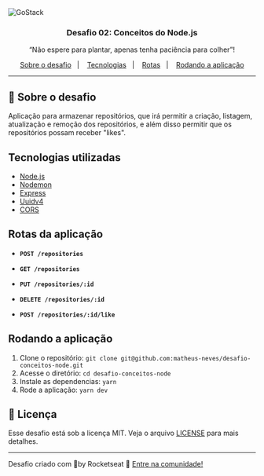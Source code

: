<img alt="GoStack" src="https://storage.googleapis.com/golden-wind/bootcamp-gostack/header-desafios.png" />

<h3 align="center">
  Desafio 02: Conceitos do Node.js
</h3>

<p align="center">“Não espere para plantar, apenas tenha paciência para colher”!</blockquote>


<p align="center">
  <a href="#rocket-sobre-o-desafio">Sobre o desafio</a>&nbsp;&nbsp;&nbsp;|&nbsp;&nbsp;&nbsp;
  <a href="#tecnologias-utilizadas">Tecnologias</a>&nbsp;&nbsp;&nbsp;|&nbsp;&nbsp;&nbsp;
  <a href="#rotas-da-aplicação">Rotas</a>&nbsp;&nbsp;&nbsp;|&nbsp;&nbsp;&nbsp;
  <a href="#rodando-a-aplicação">Rodando a aplicação</a>
</p>


---

## 🚀 Sobre o desafio

Aplicação para armazenar repositórios, que irá permitir a criação, listagem, atualização e remoção dos repositórios, e além disso permitir que os repositórios possam receber "likes".

## Tecnologias utilizadas

- [Node.js](https://nodejs.org/en/)
- [Nodemon](https://nodemon.io/)
- [Express](https://expressjs.com/)
- [Uuidv4](https://github.com/thenativeweb/uuidv4)
- [CORS](https://github.com/expressjs/cors)

## Rotas da aplicação

- **`POST /repositories`**

- **`GET /repositories`**

- **`PUT /repositories/:id`**

- **`DELETE /repositories/:id`**

- **`POST /repositories/:id/like`**


## Rodando a aplicação

1. Clone o repositório: `git clone git@github.com:matheus-neves/desafio-conceitos-node.git`
2. Acesse o diretório: `cd desafio-conceitos-node`
3. Instale as dependencias: `yarn`
4. Rode a aplicação: `yarn dev`


## :memo: Licença

Esse desafio está sob a licença MIT. Veja o arquivo [LICENSE](https://github.com/Rocketseat/bootcamp-gostack-desafios/blob/master/LICENSE) para mais detalhes.

---
Desafio criado com 💜by Rocketseat 👋 [Entre na comunidade!](https://discordapp.com/invite/gCRAFhc)

